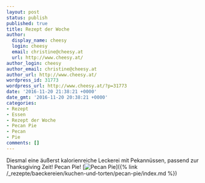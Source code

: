 ```yaml
---
layout: post
status: publish
published: true
title: Rezept der Woche
author:
  display_name: cheesy
  login: cheesy
  email: christine@cheesy.at
  url: http://www.cheesy.at/
author_login: cheesy
author_email: christine@cheesy.at
author_url: http://www.cheesy.at/
wordpress_id: 31773
wordpress_url: http://www.cheesy.at/?p=31773
date: '2016-11-20 21:38:21 +0000'
date_gmt: '2016-11-20 20:38:21 +0000'
categories:
- Rezept
- Essen
- Rezept der Woche
- Pecan Pie
- Pecan
- Pie
comments: []
---
```

Diesmal eine äußerst kalorienreiche Leckerei mit Pekannüssen, passend zur Thanksgiving Zeit! Pecan Pie!
[![Pecan Pie](http://www.cheesy.at/wp-content/uploads/Pecan-Pie.jpg)]({% link /_rezepte/baeckereien/kuchen-und-torten/pecan-pie/index.md %})
